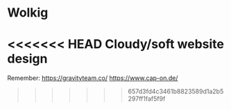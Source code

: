 # Wolkig
<<<<<<< HEAD
Cloudy/soft website design
=======

Remember:
https://gravityteam.co/
https://www.cap-on.de/
>>>>>>> 657d3fd4c3461b8823589d1a2b5297ff1faf5f9f
